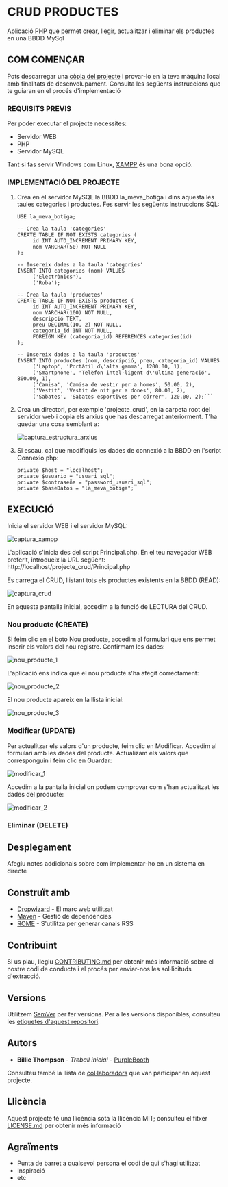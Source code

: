 # CRUD PRODUCTES

Aplicació PHP que permet crear, llegir, actualitzar i eliminar els productes en una BBDD MySql

## COM COMENÇAR

Pots descarregar una [còpia del projecte](https://github.com/bielalzina/Desplegament-web/archive/refs/heads/main.zip) i provar-lo en la teva màquina local 
amb finalitats de desenvolupament. 
Consulta les següents instruccions que te guiaran en el procés d'implementació

### REQUISITS PREVIS

Per poder executar el projecte necessites:

* Servidor WEB
* PHP
* Servidor MySQL

Tant si fas servir Windows com Linux, [XAMPP](https://www.apachefriends.org/es/index.html) és una bona opció.


### IMPLEMENTACIÓ DEL PROJECTE

1. Crea en el servidor MySQL la BBDD la_meva_botiga i dins aquesta les taules categories i productes. Fes servir les següents instruccions SQL:  


    ```CREATE DATABASE IF NOT EXISTS la_meva_botiga;
    USE la_meva_botiga;

    -- Crea la taula 'categories'
    CREATE TABLE IF NOT EXISTS categories (
         id INT AUTO_INCREMENT PRIMARY KEY,
         nom VARCHAR(50) NOT NULL
    );

    -- Insereix dades a la taula 'categories'
    INSERT INTO categories (nom) VALUES
         ('Electrònics'),
         ('Roba');

    -- Crea la taula 'productes'
    CREATE TABLE IF NOT EXISTS productes (
         id INT AUTO_INCREMENT PRIMARY KEY,
         nom VARCHAR(100) NOT NULL,
         descripció TEXT,
         preu DECIMAL(10, 2) NOT NULL,
         categoria_id INT NOT NULL,
         FOREIGN KEY (categoria_id) REFERENCES categories(id)
    );

    -- Insereix dades a la taula 'productes'
    INSERT INTO productes (nom, descripció, preu, categoria_id) VALUES
         ('Laptop', 'Portàtil d\'alta gamma', 1200.00, 1),
         ('Smartphone', 'Telèfon intel·ligent d\'última generació', 800.00, 1),
         ('Camisa', 'Camisa de vestir per a homes', 50.00, 2),
         ('Vestit', 'Vestit de nit per a dones', 80.00, 2),
         ('Sabates', 'Sabates esportives per córrer', 120.00, 2);```

2. Crea un directori, per exemple 'projecte_crud', en la carpeta root del servidor web i copia 
els arxius que has descarregat anteriorment. T'ha quedar una cosa semblant a:

    ![captura_estructura_arxius](https://github.com/bielalzina/Desplegament-web/blob/main/imatges/projecte_crud.png?raw=true)
  
3. Si escau, cal que modifiquis les dades de connexió a la BBDD en l'script Connexio.php:

    ```
    private $host = "localhost";
    private $usuario = "usuari_sql";
    private $contraseña = "password_usuari_sql";
    private $baseDatos = "la_meva_botiga";
    ```

## EXECUCIÓ

Inicia el servidor WEB i el servidor MySQL:

![captura_xampp](https://github.com/bielalzina/Desplegament-web/blob/a83eea17e8a55db1eb5ee4c002ce0f29c2b1a6ff/imatges/xampp.png?raw=true)

L'aplicació s'inicia des del script Principal.php. En el teu navegador WEB preferit, introdueix la URL següent: http://localhost/projecte_crud/Principal.php

Es carrega el CRUD, llistant tots els productes existents en la BBDD (READ):

![captura_crud](https://github.com/bielalzina/Desplegament-web/blob/7b8b96f48ebfd45d9531a4811ead19bcfc634adc/imatges/captura_crud.png)

En aquesta pantalla inicial, accedim a la funció de LECTURA del CRUD. 

### Nou producte (CREATE)

Si feim clic en el boto Nou producte, accedim al formulari que ens permet inserir 
els valors del nou registre. Confirmam les dades:

![nou_producte_1](https://github.com/bielalzina/Desplegament-web/blob/826db6e084c3edc4fd94649e97d958e9124d298c/imatges/nou_producte_1.png)

L'aplicació ens indica que el nou producte s'ha afegit correctament:

![nou_producte_2](https://github.com/bielalzina/Desplegament-web/blob/826db6e084c3edc4fd94649e97d958e9124d298c/imatges/nou_producte_2.png)

El nou producte apareix en la llista inicial:

![nou_producte_3](https://github.com/bielalzina/Desplegament-web/blob/826db6e084c3edc4fd94649e97d958e9124d298c/imatges/nou_producte_3.png)

### Modificar (UPDATE)

Per actualitzar els valors d'un producte, feim clic en Modificar. Accedim al formulari amb les dades del producte. 
Actualizam els valors que corresponguin i feim clic en Guardar:

![modificar_1](https://github.com/bielalzina/Desplegament-web/blob/826db6e084c3edc4fd94649e97d958e9124d298c/imatges/modificar_1.png)

Accedim a la pantalla inicial on podem comprovar com s'han actualitzat les dades del producte:

![modificar_2](https://github.com/bielalzina/Desplegament-web/blob/826db6e084c3edc4fd94649e97d958e9124d298c/imatges/modificar_2.png)

### Eliminar (DELETE)



## Desplegament

Afegiu notes addicionals sobre com implementar-ho en un sistema en directe

## Construït amb

* [Dropwizard](http://www.dropwizard.io/1.0.2/docs/) - El marc web utilitzat
* [Maven](https://maven.apache.org/) - Gestió de dependències
* [ROME](https://rometools.github.io/rome/) - S'utilitza per generar canals RSS

## Contribuint

Si us plau, llegiu [CONTRIBUTING.md](https://gist.github.com/PurpleBooth/b24679402957c63ec426) per obtenir més informació sobre el nostre codi de conducta i el procés per enviar-nos les sol·licituds d'extracció.

## Versions

Utilitzem [SemVer](http://semver.org/) per fer versions. Per a les versions disponibles, consulteu les [etiquetes d'aquest repositori](https://github.com/your/project/tags).

## Autors

* **Billie Thompson** - *Treball inicial* - [PurpleBooth](https://github.com/PurpleBooth)

Consulteu també la llista de [col·laboradors](https://github.com/your/project/contributors) que van participar en aquest projecte.

## Llicència

Aquest projecte té una llicència sota la llicència MIT; consulteu el fitxer [LICENSE.md](LICENSE.md) per obtenir més informació

## Agraïments

* Punta de barret a qualsevol persona el codi de qui s'hagi utilitzat
* Inspiració
* etc

